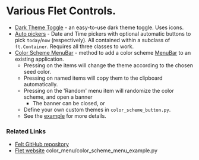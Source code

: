 # Various Flet Controls.

* [Dark Theme Toggle](https://github.com/Jon-Al/Flet_Extentions/blob/main/dark_theme_toggle.py) - an easy-to-use dark theme toggle. Uses icons.
* [Auto pickers](https://github.com/Jon-Al/Flet_Extentions/blob/main/auto_pickers) - Date and Time pickers with optional automatic buttons to pick `today`/`now` (respectively). All contained within a subclass of `ft.Container`. Requires all three classes to work.
* [Color Scheme MenuBar](https://github.com/Jon-Al/Flet_Extentions/blob/main/color_menu_main.py) - method to add a color scheme [MenuBar](https://flet-controls-gallery.fly.dev/navigation/menubar) to an existing application.
    * Pressing on the items will change the theme according to the chosen seed color.
    * Pressing on named items will copy them to the clipboard automatically.
    * Pressing on the 'Random' menu item will randomize the color scheme, and open a banner
        * The banner can be closed, or
    * Define your own custom themes in ``color_scheme_button.py``.
    * See the [example](https://github.com/Jon-Al/Flet-Extensions/blob/main/color_menu/color_scheme_menu_example.py) for more details.

### Related Links

* [Felt GitHub repository](https://github.com/flet-dev/flet)
* [Flet website](https://flet.dev/)
  color_menu/color_scheme_menu_example.py
